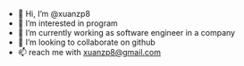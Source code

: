 - 👋 Hi, I’m @xuanzp8
- 👀 I’m interested in program
- 🌱 I’m currently working as software engineer in a company
- 💞️ I’m looking to collaborate on github
- 📫  reach me with xuanzp8@gmail.com


